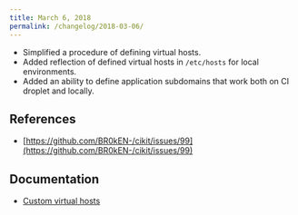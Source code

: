 ```yaml
---
title: March 6, 2018
permalink: /changelog/2018-03-06/
---
```


- Simplified a procedure of defining virtual hosts.
- Added reflection of defined virtual hosts in `/etc/hosts` for local environments.
- Added an ability to define application subdomains that work both on CI droplet and locally.

## References

- [https://github.com/BR0kEN-/cikit/issues/99](https://github.com/BR0kEN-/cikit/issues/99)

## Documentation

- [Custom virtual hosts](/documentation/project/custom-vhosts/)
